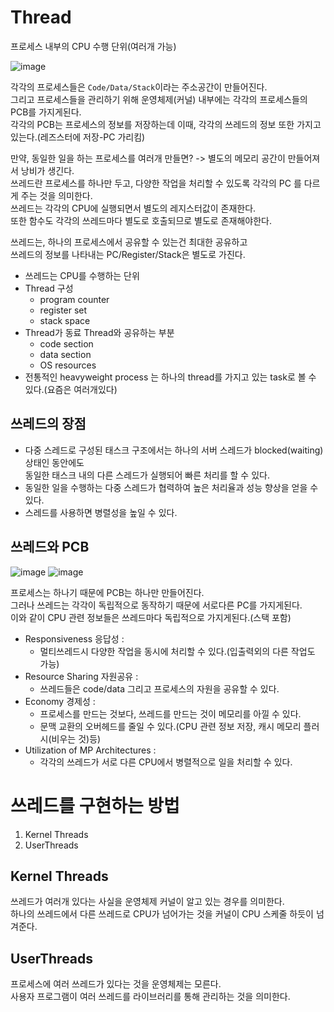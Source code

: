 # Thread   
프로세스 내부의 CPU 수행 단위(여러개 가능)   
   
![image](https://user-images.githubusercontent.com/50267433/140650716-68fe5893-8b4f-4788-85c6-5335b9e75686.png)   
            
각각의 프로세스들은 `Code/Data/Stack`이라는 주소공간이 만들어진다.                
그리고 프로세스들을 관리하기 위해 운영체제(커널) 내부에는 각각의 프로세스들의 PCB를 가지게된다.           
각각의 PCB는 프로세스의 정보를 저장하는데 이때, 각각의 쓰레드의 정보 또한 가지고 있는다.(레즈스터에 저장-PC 가리킴)            
        
만약, 동일한 일을 하는 프로세스를 여러개 만들면? -> 별도의 메모리 공간이 만들어져서 낭비가 생긴다.       
쓰레드란 프로세스를 하나만 두고, 다양한 작업을 처리할 수 있도록 각각의 PC 를 다르게 주는 것을 의미한다.   
쓰레드는 각각의 CPU에 실행되면서 별도의 레지스터값이 존재한다.          
또한 함수도 각각의 쓰레드마다 별도로 호출되므로 별도로 존재해야한다.     
   
쓰레드는, 하나의 프로세스에서 공유할 수 있는건 최대한 공유하고    
쓰레드의 정보를 나타내는 PC/Register/Stack은 별도로 가진다.           

* 쓰레드는 CPU를 수행하는 단위  
* Thread 구성 
    * program counter 
    * register set
    * stack space
* Thread가 동료 Thread와 공유하는 부분
    * code section
    * data section
    * OS resources
* 전통적인 heavyweight process 는 하나의 thread를 가지고 있는 task로 볼 수 있다.(요즘은 여러개있다)   

## 쓰레드의 장점   

* 다중 스레드로 구성된 태스크 구조에서는 하나의 서버 스레드가 blocked(waiting) 상태인 동안에도    
  동일한 태스크 내의 다른 스레드가 실행되어 빠른 처리를 할 수 있다.   
* 동일한 일을 수행하는 다중 스레드가 협력하여 높은 처리율과 성능 향상을 얻을 수 있다.   
* 스레드를 사용하면 병렬성을 높일 수 있다.   

## 쓰레드와 PCB   
   
![image](https://user-images.githubusercontent.com/50267433/140653576-7bd12e31-08af-45d6-9934-fad97d65eccf.png) 
![image](https://user-images.githubusercontent.com/50267433/140653635-d74460a6-6816-421b-97d3-b23804a0d337.png)      
         
프로세스는 하나기 때문에 PCB는 하나만 만들어진다.       
그러나 쓰레드는 각각이 독립적으로 동작하기 때문에 서로다른 PC를 가지게된다.         
이와 같이 CPU 관련 정보들은 쓰레드마다 독립적으로 가지게된다.(스택 포함)      
     
* Responsiveness 응답성 : 
    * 멀티쓰레드시 다양한 작업을 동시에 처리할 수 있다.(입출력외의 다른 작업도 가능)     
* Resource Sharing 자원공유 : 
    * 쓰레드들은 code/data 그리고 프로세스의 자원을 공유할 수 있다.    
* Economy 경제성 : 
    * 프로세스를 만드는 것보다, 쓰레드를 만드는 것이 메모리를 아낄 수 있다.    
    * 문맥 교환의 오버헤드를 줄일 수 있다.(CPU 관련 정보 저장, 캐시 메모리 플러시(비우는 것)등)  
* Utilization of MP Architectures : 
    * 각각의 쓰레드가 서로 다른 CPU에서 병렬적으로 일을 처리할 수 있다.   
    
# 쓰레드를 구현하는 방법 

1. Kernel Threads
2. UserThreads  
   
## Kernel Threads
      
쓰레드가 여러개 있다는 사실을 운영체제 커널이 알고 있는 경우를 의미한다.       
하나의 쓰레드에서 다른 쓰레드로 CPU가 넘어가는 것을 커널이 CPU 스케줄 하듯이 넘겨준다.  
   
## UserThreads
  
프로세스에 여러 쓰레드가 있다는 것을 운영체제는 모른다.     
사용자 프로그램이 여러 쓰레드를 라이브러리를 통해 관리하는 것을 의미한다.  








